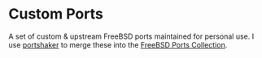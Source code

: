 # Custom Ports

A set of custom & upstream FreeBSD ports maintained for personal use.
I use [portshaker](https://github.com/smortex/portshaker) to merge these into the [FreeBSD Ports Collection](https://github.com/freebsd/freebsd-ports).
